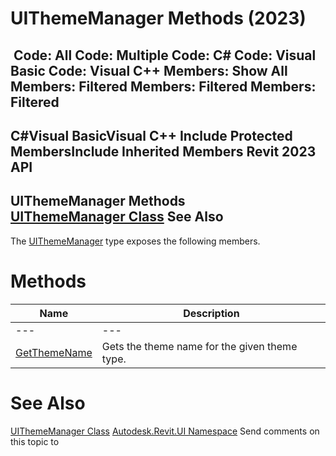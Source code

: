 # UIThemeManager Methods (2023)

﻿
 Code: All Code: Multiple Code: C# Code: Visual Basic Code: Visual C++  Members: Show All Members: Filtered Members: Filtered Members: Filtered   
---  
C#Visual BasicVisual C++
Include Protected MembersInclude Inherited Members
Revit 2023 API  
---  
UIThemeManager Methods  
[UIThemeManager Class](d6f7a05b-dd4b-275d-a7d4-6d0ba67c6f28.md "UIThemeManager Class") See Also  
---  
The [UIThemeManager](d6f7a05b-dd4b-275d-a7d4-6d0ba67c6f28.md "UIThemeManager Class") type exposes the following members.
# Methods
| Name | Description |
| --- | --- |
| --- | --- | --- |
| [GetThemeName](7d66a16e-5e18-713e-c0fc-67765284a1b0.md "GetThemeName Method") | Gets the theme name for the given theme type. |

# See Also
[UIThemeManager Class](d6f7a05b-dd4b-275d-a7d4-6d0ba67c6f28.md "UIThemeManager Class")
[Autodesk.Revit.UI Namespace](e86fd90a-8957-02a6-da7f-ced248966e3e.md "Autodesk.Revit.UI Namespace")
Send comments on this topic to 
